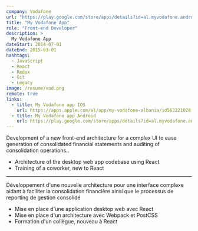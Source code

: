 ```yaml
---
company: Vodafone
url: "https://play.google.com/store/apps/details?id=al.myvodafone.android&hl=en&gl=US"
title: "My Vodafone App"
role: "Front-end Developer"
description: >
  My Vodafone App
dateStart: 2014-07-01
dateEnd: 2015-03-01
hashtags:
  - JavaScript
  - React
  - Redux
  - Git
  - Legacy
image: /resume/vod.png
remote: true
links:
  - title: My Vodafone app IOS
    url: https://apps.apple.com/al/app/my-vodafone-albania/id562221028
  - title: My Vodafone app Android
    url: https://play.google.com/store/apps/details?id=al.myvodafone.android&hl=en&gl=US
---
```


Development of a new front-end architecture for a complex UI to ease generation
of consolidated financial statements and auditing of consolidation operations..

- Architecture of the desktop web app codebase using React
- Training of a coworker, new to React

---

Développement d'une nouvelle architecture pour une interface complexe aidant à
faciliter la consolidation financière ainsi que le processus de reporting de
gestion consolidé

- Mise en place d'une application desktop web avec React
- Mise en place d'un architecture avec Webpack et PostCSS
- Formation d'un collègue, nouveau à React
